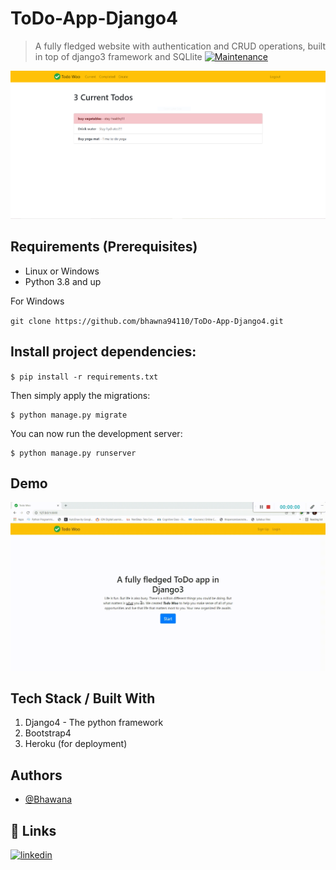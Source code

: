 # ToDo-App-Django4
> A fully fledged website with authentication and CRUD operations, built in top of django3 framework and SQLlite
[![Maintenance](https://img.shields.io/badge/Maintained%3F-yes-green.svg)](https://GitHub.com/Naereen/StrapDown.js/graphs/commit-activity)



![](demo/demo.jpg)


## Requirements  (Prerequisites)
* Linux or Windows
* Python 3.8 and up

For Windows

`git clone https://github.com/bhawna94110/ToDo-App-Django4.git`

## Install project dependencies:

`$ pip install -r requirements.txt`

Then simply apply the migrations:

    $ python manage.py migrate
    

You can now run the development server:

    $ python manage.py runserver

 
## Demo

![Screenshots of projects](demo/20211207_223438.gif)




## Tech Stack / Built With
1. Django4 - The python framework
2. Bootstrap4 
3. Heroku (for deployment)
## Authors

- [@Bhawana](https://www.github.com/bhawna94110)

  
## 🔗 Links

[![linkedin](https://img.shields.io/badge/linkedin-0A66C2?style=for-the-badge&logo=linkedin&logoColor=white)](https://www.linkedin.com/in/kbhawna/)


  